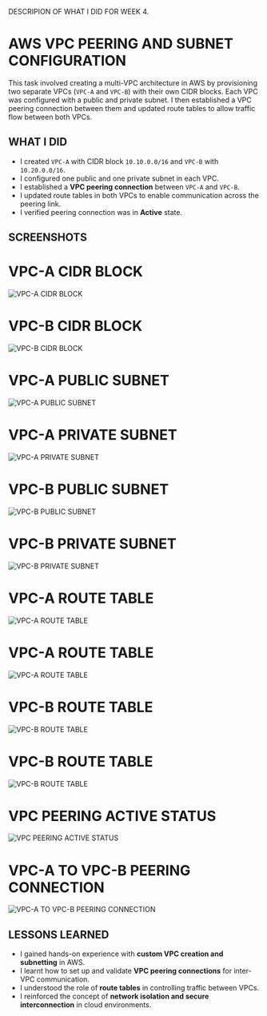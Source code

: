 DESCRIPION OF WHAT I DID FOR WEEK 4.

# AWS VPC PEERING AND SUBNET CONFIGURATION

This task involved creating a multi-VPC architecture in AWS by provisioning two separate VPCs (`VPC-A` and `VPC-B`) with their own CIDR blocks. Each VPC was configured with a public and private subnet. I then established a VPC peering connection between them and updated route tables to allow traffic flow between both VPCs.

## WHAT I DID
- I created `VPC-A` with CIDR block `10.10.0.0/16` and `VPC-B` with `10.20.0.0/16`.
- I configured one public and one private subnet in each VPC.
- I established a **VPC peering connection** between `VPC-A` and `VPC-B`.
- I updated route tables in both VPCs to enable communication across the peering link.
- I verified peering connection was in **Active** state.


## SCREENSHOTS

# VPC-A CIDR BLOCK
![VPC-A CIDR BLOCK](https://github.com/ChideraA080/CSN-BOOTCAMP-TASK-WEEK-1-10/blob/main/Week4/CSN%20BOOTCAMP%20WEEK%204%20TASK/CSN%20BOOTCAMP%20WEEK%204%20VPC%20-A%20WIT%20CIDR%20BLOCK.png)

# VPC-B CIDR BLOCK
![VPC-B CIDR BLOCK](https://github.com/ChideraA080/CSN-BOOTCAMP-TASK-WEEK-1-10/blob/main/Week4/CSN%20BOOTCAMP%20WEEK%204%20TASK/CSN%20BOOTCAMP%20WEEK%204%20VPC%20-B%20WITH%20CIDR%20.png)

# VPC-A PUBLIC SUBNET
![VPC-A PUBLIC SUBNET](https://github.com/ChideraA080/CSN-BOOTCAMP-TASK-WEEK-1-10/blob/main/Week4/CSN%20BOOTCAMP%20WEEK%204%20TASK/CSN%20BOOTCAMP%20WEEK%204%20VPC%20-A%20PUBLIC%20SUBNET%20AND%20CIDR.png)

# VPC-A PRIVATE SUBNET
![VPC-A PRIVATE SUBNET](https://github.com/ChideraA080/CSN-BOOTCAMP-TASK-WEEK-1-10/blob/main/Week4/CSN%20BOOTCAMP%20WEEK%204%20TASK/CSN%20BOOTCAMP%20WEEK%204%20VPC%20-A%20PRIVATE%20SUBNET%20AND%20CIDR.png)

# VPC-B PUBLIC SUBNET
![VPC-B PUBLIC SUBNET](https://github.com/ChideraA080/CSN-BOOTCAMP-TASK-WEEK-1-10/blob/main/Week4/CSN%20BOOTCAMP%20WEEK%204%20TASK/CSN%20BOOTCAMP%20WEEK%204%20VPC%20-B%20PUBLIC%20SUBNET%20WITH%20CIDR.png)

# VPC-B PRIVATE SUBNET
![VPC-B PRIVATE SUBNET](https://github.com/ChideraA080/CSN-BOOTCAMP-TASK-WEEK-1-10/blob/main/Week4/CSN%20BOOTCAMP%20WEEK%204%20TASK/CSN%20BOOTCAMP%20WEEK%204%20VPC%20-B%20PRIVATE%20SUBNET%20AND%20CIDR.png)

# VPC-A ROUTE TABLE
![VPC-A ROUTE TABLE](https://github.com/ChideraA080/CSN-BOOTCAMP-TASK-WEEK-1-10/blob/main/Week4/CSN%20BOOTCAMP%20WEEK%204%20TASK/CSN%20BOOTCAMP%20WEEK%204%20VPC%20-A%20ROUTE%20TABLE.png)

# VPC-A ROUTE TABLE
![VPC-A ROUTE TABLE](https://github.com/ChideraA080/CSN-BOOTCAMP-TASK-WEEK-1-10/blob/main/Week4/CSN%20BOOTCAMP%20WEEK%204%20TASK/CSN%20BOOTCAMP%20WEEK%204%20VPC-A%20ROUTE%20TABLES.png)

# VPC-B ROUTE TABLE
![VPC-B ROUTE TABLE](https://github.com/ChideraA080/CSN-BOOTCAMP-TASK-WEEK-1-10/blob/main/Week4/CSN%20BOOTCAMP%20WEEK%204%20TASK/CSN%20BOOTCAMP%20WEEK%204%20VPC-B%20ROUTE%20TABLES.png)

# VPC-B ROUTE TABLE
![VPC-B ROUTE TABLE](https://github.com/ChideraA080/CSN-BOOTCAMP-TASK-WEEK-1-10/blob/main/Week4/CSN%20BOOTCAMP%20WEEK%204%20TASK/CSN%20BOOTCAMP%20WEEK%204%20VPC%20-B%20ROUTE%20TABLE.png)

# VPC PEERING ACTIVE STATUS
![VPC PEERING ACTIVE STATUS](https://github.com/ChideraA080/CSN-BOOTCAMP-TASK-WEEK-1-10/blob/main/Week4/CSN%20BOOTCAMP%20WEEK%204%20TASK/CSN%20BOOTCAMP%20WEEK%204%20VPC%20PEERING%20ACTIVE%20STATUS(VPC%20-A%20TO%20VPC%20-B).png)

# VPC-A TO VPC-B PEERING CONNECTION
![VPC-A TO VPC-B PEERING CONNECTION](https://github.com/ChideraA080/CSN-BOOTCAMP-TASK-WEEK-1-10/blob/main/Week4/CSN%20BOOTCAMP%20WEEK%204%20TASK/CSN%20BOOTCAMP%20WEEK%204%20VPC-A%20TO%20VPC-B%20PEERING%20CONNECTION%20IN%20ACTIVE%20STATUS.png)

## LESSONS LEARNED
- I gained hands-on experience with **custom VPC creation and subnetting** in AWS.
- I learnt how to set up and validate **VPC peering connections** for inter-VPC communication.
- I understood the role of **route tables** in controlling traffic between VPCs.
- I reinforced the concept of **network isolation and secure interconnection** in cloud environments.
